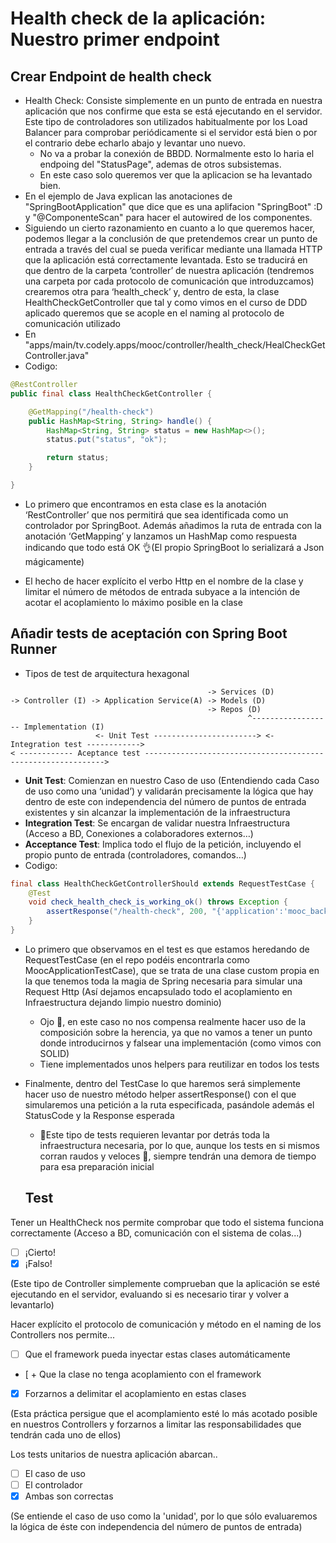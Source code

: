 # Health check de la aplicación: Nuestro primer endpoint

## Crear Endpoint de health check

* Health Check: Consiste simplemente en un punto de entrada en nuestra aplicación que nos confirme que esta se está ejecutando en el servidor. Este tipo de controladores son utilizados habitualmente por los Load Balancer para comprobar periódicamente si el servidor está bien o por el contrario debe echarlo abajo y levantar uno nuevo.
  * No va a probar la conexión de BBDD. Normalmente esto lo haria el endpoing del "StatusPage", ademas de otros subsistemas.
  * En este caso solo queremos ver que la aplicacion se ha levantado bien.
* En el ejemplo de Java explican las anotaciones de "SpringBootApplication" que dice que es una aplifacion "SpringBoot" :D y "@ComponenteScan" para hacer el autowired de los componentes.
* Siguiendo un cierto razonamiento en cuanto a lo que queremos hacer, podemos llegar a la conclusión de que pretendemos crear un punto de entrada a través del cual se pueda verificar mediante una llamada HTTP que la aplicación está correctamente levantada. Esto se traducirá en que dentro de la carpeta ‘controller’ de nuestra aplicación (tendremos una carpeta por cada protocolo de comunicación que introduzcamos) crearemos otra para ‘health_check’ y, dentro de esta, la clase HealthCheckGetController que tal y como vimos en el curso de DDD aplicado queremos que se acople en el naming al protocolo de comunicación utilizado
* En "apps/main/tv.codely.apps/mooc/controller/health_check/HealCheckGetController.java"
* Codigo:

```java
@RestController
public final class HealthCheckGetController {

    @GetMapping("/health-check")
    public HashMap<String, String> handle() {
        HashMap<String, String> status = new HashMap<>();
        status.put("status", "ok");

        return status;
    }

}
```

* Lo primero que encontramos en esta clase es la anotación ‘RestController’ que nos permitirá que sea identificada como un controlador por SpringBoot. Además añadimos la ruta de entrada con la anotación ‘GetMapping’ y lanzamos un HashMap como respuesta indicando que todo está OK 👌(El propio SpringBoot lo serializará a Json mágicamente)

* El hecho de hacer explícito el verbo Http en el nombre de la clase y limitar el número de métodos de entrada subyace a la intención de acotar el acoplamiento lo máximo posible en la clase

## Añadir tests de aceptación con Spring Boot Runner

* Tipos de test de arquitectura hexagonal

```    
                                            -> Services (D)
-> Controller (I) -> Application Service(A) -> Models (D)
                                            -> Repos (D)
                                                     ^------------------ Implementation (I)
                   <- Unit Test -----------------------> <- Integration test ------------>                                               
< ------------ Aceptance test ------------------------------------------------------------->
```
* **Unit Test**: Comienzan en nuestro Caso de uso (Entendiendo cada Caso de uso como una ‘unidad’) y validarán precisamente la lógica que hay dentro de este con independencia del número de puntos de entrada existentes y sin alcanzar la implementación de la infraestructura
* **Integration Test**: Se encargan de validar nuestra Infraestructura (Acceso a BD, Conexiones a colaboradores externos…)
* **Acceptance Test**: Implica todo el flujo de la petición, incluyendo el propio punto de entrada (controladores, comandos…)
* Codigo:

```java
final class HealthCheckGetControllerShould extends RequestTestCase {
    @Test
    void check_health_check_is_working_ok() throws Exception {
        assertResponse("/health-check", 200, "{'application':'mooc_backend','status':'ok'}");
    }
}
```

* Lo primero que observamos en el test es que estamos heredando de RequestTestCase (en el repo podéis encontrarla como MoocApplicationTestCase), que se trata de una clase custom propia en la que tenemos toda la magia de Spring necesaria para simular una Request Http (Así dejamos encapsulado todo el acoplamiento en Infraestructura dejando limpio nuestro dominio)
  * Ojo 👀, en este caso no nos compensa realmente hacer uso de la composición sobre la herencia, ya que no vamos a tener un punto donde introducirnos y falsear una implementación (como vimos con SOLID)
  * Tiene implementados unos helpers para reutilizar en todos los tests
* Finalmente, dentro del TestCase lo que haremos será simplemente hacer uso de nuestro método helper assertResponse() con el que simularemos una petición a la ruta especificada, pasándole además el StatusCode y la Response esperada
  * 🐢Este tipo de tests requieren levantar por detrás toda la infraestructura necesaria, por lo que, aunque los tests en si mismos corran raudos y veloces 🐇, siempre tendrán una demora de tiempo para esa preparación inicial
  
  ## Test
  
 Tener un HealthCheck nos permite comprobar que todo el sistema funciona correctamente (Acceso a BD, comunicación con el sistema de colas...)
- [ ] ¡Cierto!
- [x] ¡Falso!

(Este tipo de Controller simplemente comprueban que la aplicación se esté ejecutando en el servidor, evaluando si es necesario tirar y volver a levantarlo)

Hacer explícito el protocolo de comunicación y método en el naming de los Controllers nos permite...
- [ ] Que el framework pueda inyectar estas clases automáticamente
- [ + Que la clase no tenga acoplamiento con el framework
- [x] Forzarnos a delimitar el acoplamiento en estas clases

(Esta práctica persigue que el acomplamiento esté lo más acotado posible en nuestros Controllers y forzarnos a limitar las responsabilidades que tendrán cada uno de ellos)

Los tests unitarios de nuestra aplicación abarcan..
- [ ] El caso de uso
- [ ] El controlador
- [x] Ambas son correctas

(Se entiende el caso de uso como la 'unidad', por lo que sólo evaluaremos la lógica de éste con independencia del número de puntos de entrada)

